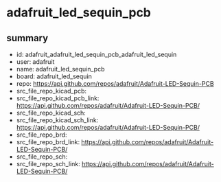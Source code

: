 # adafruit_led_sequin_pcb
 
## summary 
* id: adafruit_adafruit_led_sequin_pcb_adafruit_led_sequin
* user: adafruit
* name: adafruit_led_sequin_pcb
* board: adafruit_led_sequin
* repo: https://api.github.com/repos/adafruit/Adafruit-LED-Sequin-PCB
* src_file_repo_kicad_pcb: 
* src_file_repo_kicad_pcb_link: https://api.github.com/repos/adafruit/Adafruit-LED-Sequin-PCB/
* src_file_repo_kicad_sch: 
* src_file_repo_kicad_sch_link: https://api.github.com/repos/adafruit/Adafruit-LED-Sequin-PCB/
* src_file_repo_brd: 
* src_file_repo_brd_link: https://api.github.com/repos/adafruit/Adafruit-LED-Sequin-PCB/
* src_file_repo_sch: 
* src_file_repo_sch_link: https://api.github.com/repos/adafruit/Adafruit-LED-Sequin-PCB/




